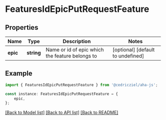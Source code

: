 # FeaturesIdEpicPutRequestFeature


## Properties

Name | Type | Description | Notes
------------ | ------------- | ------------- | -------------
**epic** | **string** | Name or id of epic which the feature belongs to | [optional] [default to undefined]

## Example

```typescript
import { FeaturesIdEpicPutRequestFeature } from '@cedricziel/aha-js';

const instance: FeaturesIdEpicPutRequestFeature = {
    epic,
};
```

[[Back to Model list]](../README.md#documentation-for-models) [[Back to API list]](../README.md#documentation-for-api-endpoints) [[Back to README]](../README.md)
